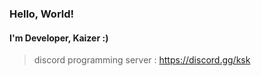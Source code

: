 ### Hello, World!
#### I'm Developer, Kaizer :)

> discord programming server : https://discord.gg/ksk

<!--
**Kaizer1111/Kaizer1111** is a ✨ _special_ ✨ repository because its `README.md` (this file) appears on your GitHub profile.

